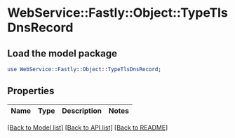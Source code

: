 # WebService::Fastly::Object::TypeTlsDnsRecord

## Load the model package
```perl
use WebService::Fastly::Object::TypeTlsDnsRecord;
```

## Properties
Name | Type | Description | Notes
------------ | ------------- | ------------- | -------------

[[Back to Model list]](../README.md#documentation-for-models) [[Back to API list]](../README.md#documentation-for-api-endpoints) [[Back to README]](../README.md)


